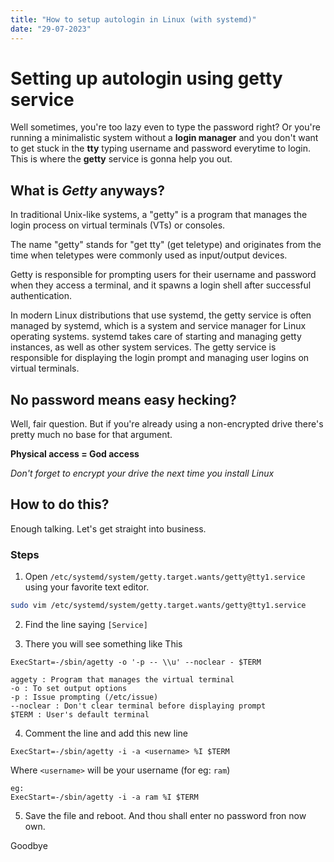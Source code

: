 ```yaml
---
title: "How to setup autologin in Linux (with systemd)"
date: "29-07-2023"
---
```


# Setting up autologin using getty service

Well sometimes, you're too lazy even to type the password right? Or you're running a minimalistic system without a **login manager** and you don't want to get stuck in the **tty** typing username and password everytime to login. This is where the **getty** service is gonna help you out.

## What is _Getty_ anyways?

In traditional Unix-like systems, a "getty" is a program that manages the login process on virtual terminals (VTs) or consoles.

The name "getty" stands for "get tty" (get teletype) and originates from the time when teletypes were commonly used as input/output devices.

Getty is responsible for prompting users for their username and password when they access a terminal, and it spawns a login shell after successful authentication.

In modern Linux distributions that use systemd, the getty service is often managed by systemd, which is a system and service manager for Linux operating systems. systemd takes care of starting and managing getty instances, as well as other system services. The getty service is responsible for displaying the login prompt and managing user logins on virtual terminals.

## No password means easy hecking?

Well, fair question. But if you're already using a non-encrypted drive there's pretty much no base for that argument.

**Physical access = God access**

_Don't forget to encrypt your drive the next time you install Linux_

## How to do this?

Enough talking. Let's get straight into business.

### Steps

1. Open `/etc/systemd/system/getty.target.wants/getty@tty1.service` using your favorite text editor.

```bash
sudo vim /etc/systemd/system/getty.target.wants/getty@tty1.service
```

2. Find the line saying `[Service]`

3. There you will see something like This

```
ExecStart=-/sbin/agetty -o '-p -- \\u' --noclear - $TERM
```

```
aggety : Program that manages the virtual terminal
-o : To set output options
-p : Issue prompting (/etc/issue)
--noclear : Don't clear terminal before displaying prompt
$TERM : User's default terminal
```

4. Comment the line and add this new line

```
ExecStart=-/sbin/agetty -i -a <username> %I $TERM
```

Where `<username>` will be your username (for eg: `ram`)

```
eg:
ExecStart=-/sbin/agetty -i -a ram %I $TERM
```

5. Save the file and reboot. And thou shall enter no password fron now own.

Goodbye
